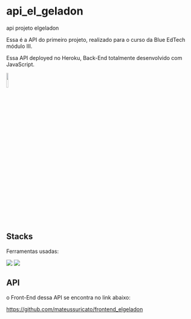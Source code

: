 # api_el_geladon
 api projeto elgeladon

Essa é a API do primeiro projeto, realizado para o curso da Blue EdTech módulo III.

Essa API deployed no Heroku, Back-End totalmente desenvolvido com JavaScript.

<img style="width:10%" src="https://coffops.com/wp-content/uploads/2021/04/2elgd5zp07wkeilkna63.png"></a>

## Stacks
Ferramentas usadas:

<div>
<img src="https://img.icons8.com/color/48/000000/javascript--v1.png"/>
<img src="https://img.icons8.com/color/48/000000/nodejs.png"/>
</div>

## API

o Front-End dessa API se encontra no link abaixo:

https://github.com/mateussuricato/frontend_elgeladon
